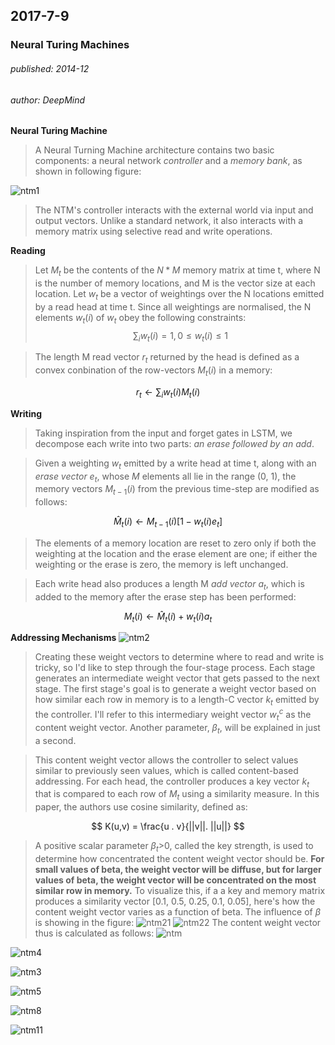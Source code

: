 ## 2017-7-9

### Neural Turing Machines

###### published: 2014-12

###### author: DeepMind

**Neural Turing Machine**

> A Neural Turning Machine architecture contains two basic components: a neural network *controller* and a *memory bank*, as shown in following figure:

![ntm1](../figures/ntm1.png)

> The NTM's controller interacts with the external world via input and output vectors. Unlike a standard network, it also interacts with a memory matrix using selective read and write operations.

**Reading**
> Let $M_t$ be the contents of the $N * M$ memory matrix at time t, where N is the number of memory locations, and M is the vector size at each location. Let $w_t$ be a vector of weightings over the N locations emitted by a read head at time t. Since all weightings are normalised, the N elements $w_t(i)$ of $w_t$ obey the following constraints:
$$
   \sum_{i}w_{t}(i) = 1,  0 \leq w_t(i) \leq 1
$$

> The length M read vector $r_t$ returned by the head is defined as a convex conbination of the row-vectors $M_t(i)$ in a memory:

$$
r_t \leftarrow \sum_{i} w_t(i) M_t(i)
$$

**Writing**
> Taking inspiration from the input and forget gates in LSTM, we decompose each write into two parts: *an erase followed by an add*.

> Given a weighting $w_t$ emitted by a write head at time t, along with an *erase vector* $e_t$, whose $M$ elements all lie in the range (0, 1), the memory vectors $M_{t-1}(i)$ from the previous time-step are modified as follows:

$$
\hat{M}_t(i) \leftarrow M_{t-1}(i)[1-w_t(i)e_t]
$$

> The elements of a memory location are reset to zero only if both the weighting at the location and the erase element are one; if either the weighting or the erase is zero, the memory is left unchanged.

> Each write head also produces a length M *add vector $a_t$*, which is added to the memory after the erase step has been performed:

$$
M_t(i) \leftarrow \hat{M}_t(i) + w_t(i)a_t
$$

**Addressing Mechanisms**
![ntm2](../figures/ntm2.png)

> Creating these weight vectors to determine where to read and write is tricky, so I'd like to step through the four-stage process. Each stage generates an intermediate weight vector that gets passed to the next stage. The first stage's goal is to generate a weight vector based on how similar each row in memory is to a length-C vector $k_t$ emitted by the controller. I'll refer to this intermediary weight vector $w_t^c$ as the content weight vector. Another parameter, $\beta_t$, will be explained in just a second.

> This content weight vector allows the controller to select values similar to previously seen values, which is called content-based addressing. For each head, the controller produces a key vector $k_t$ that is compared to each row of $M_t$ using a similarity measure. In this paper, the authors use cosine similarity, defined as:

$$
K(u,v) = \frac{u . v}{||v||. ||u||}
$$

> A positive scalar parameter $\beta_t$>0, called the key strength, is used to determine how concentrated the content weight vector should be. **For small values of beta, the weight vector will be diffuse, but for larger values of beta, the weight vector will be concentrated on the most similar row in memory.** To visualize this, if a a key and memory matrix produces a similarity vector [0.1, 0.5, 0.25, 0.1, 0.05], here's how the content weight vector varies as a function of beta.
> The influence of $\beta$ is showing in the figure:
![ntm21](../figures/mtn21.png)
![ntm22](../figures/mtn22.png)
> The content weight vector thus is calculated as follows:
![ntm](../figures/ntm7.png)

![ntm4](../figures/ntm4.png)

![ntm3](../figures/ntm3.png)

![ntm5](../figures/ntm5.png)

![ntm8](../figures/ntm8.png)

![ntm11](../figures/ntm11.png)

